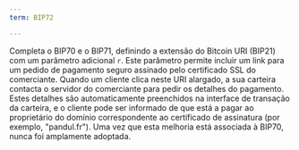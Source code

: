 ```yaml
---
term: BIP72

---
```

Completa o BIP70 e o BIP71, definindo a extensão do Bitcoin URI (BIP21) com um parâmetro adicional `r`. Este parâmetro permite incluir um link para um pedido de pagamento seguro assinado pelo certificado SSL do comerciante. Quando um cliente clica neste URI alargado, a sua carteira contacta o servidor do comerciante para pedir os detalhes do pagamento. Estes detalhes são automaticamente preenchidos na interface de transação da carteira, e o cliente pode ser informado de que está a pagar ao proprietário do domínio correspondente ao certificado de assinatura (por exemplo, "pandul.fr"). Uma vez que esta melhoria está associada à BIP70, nunca foi amplamente adoptada.